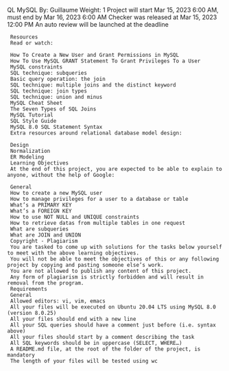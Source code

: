 QL
MySQL
 By: Guillaume
  Weight: 1
   Project will start Mar 15, 2023 6:00 AM, must end by Mar 16, 2023 6:00 AM
    Checker was released at Mar 15, 2023 12:00 PM
     An auto review will be launched at the deadline


     Resources
     Read or watch:

     How To Create a New User and Grant Permissions in MySQL
     How To Use MySQL GRANT Statement To Grant Privileges To a User
     MySQL constraints
     SQL technique: subqueries
     Basic query operation: the join
     SQL technique: multiple joins and the distinct keyword
     SQL technique: join types
     SQL technique: union and minus
     MySQL Cheat Sheet
     The Seven Types of SQL Joins
     MySQL Tutorial
     SQL Style Guide
     MySQL 8.0 SQL Statement Syntax
     Extra resources around relational database model design:

     Design
     Normalization
     ER Modeling
     Learning Objectives
     At the end of this project, you are expected to be able to explain to anyone, without the help of Google:

     General
     How to create a new MySQL user
     How to manage privileges for a user to a database or table
     What’s a PRIMARY KEY
     What’s a FOREIGN KEY
     How to use NOT NULL and UNIQUE constraints
     How to retrieve datas from multiple tables in one request
     What are subqueries
     What are JOIN and UNION
     Copyright - Plagiarism
     You are tasked to come up with solutions for the tasks below yourself to meet with the above learning objectives.
     You will not be able to meet the objectives of this or any following project by copying and pasting someone else’s work.
     You are not allowed to publish any content of this project.
     Any form of plagiarism is strictly forbidden and will result in removal from the program.
     Requirements
     General
     Allowed editors: vi, vim, emacs
     All your files will be executed on Ubuntu 20.04 LTS using MySQL 8.0 (version 8.0.25)
     All your files should end with a new line
     All your SQL queries should have a comment just before (i.e. syntax above)
     All your files should start by a comment describing the task
     All SQL keywords should be in uppercase (SELECT, WHERE…)
     A README.md file, at the root of the folder of the project, is mandatory
     The length of your files will be tested using wc
